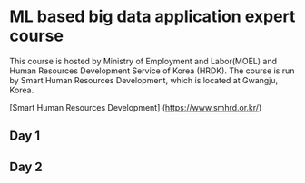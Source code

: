 # ML based big data application expert course

This course is hosted by Ministry of Employment and Labor(MOEL) and Human Resources Development Service of Korea (HRDK). The course is run by Smart Human Resources Development, which is located at Gwangju, Korea.  

[Smart Human Resources Development] (https://www.smhrd.or.kr/)

## Day 1

## Day 2
